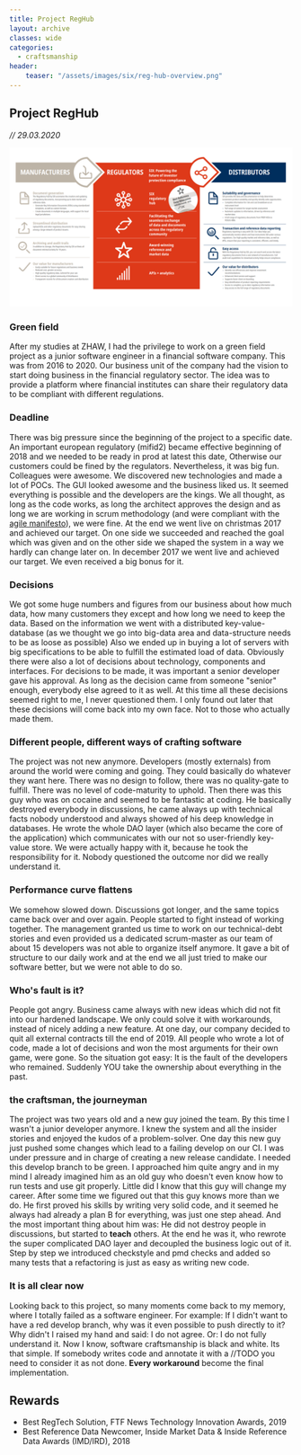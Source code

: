 ```yaml
---
title: Project RegHub
layout: archive
classes: wide
categories:
  - craftsmanship
header:
    teaser: "/assets/images/six/reg-hub-overview.png"
---
```


## Project RegHub
*// 29.03.2020*

![reghub](/assets/images/six/reg-hub-overview.png)

### Green field
After my studies at ZHAW, I had the privilege to work on a green field project as a junior software engineer in a financial software company. This was from 2016 to 2020.
Our business unit of the company had the vision to start doing business in the financial regulatory sector. 
The idea was to provide a platform where financial institutes can share their regulatory data to be compliant with different regulations. 

### Deadline
There was big pressure since the beginning of the project to a specific date. An important european regulatory (mifid2) became effective beginning of 2018 and we needed to be ready in prod at latest this date, 
Otherwise our customers could be fined by the regulators.
Nevertheless, it was big fun. Colleagues were awesome. We discovered new technologies and made a lot of POCs. The GUI looked awesome and the business liked us. It seemed everything is possible and the developers are the kings. 
We all thought, as long as the code works, as long the architect approves the design and as long we are working in scrum methodology (and were compliant with the [agile manifesto](https://agilemanifesto.org/)), we were fine.
At the end we went live on christmas 2017 and achieved our target. On one side we succeeded and reached the goal which was given and on the other side we shaped the system in a way we hardly can change later on.
In december 2017 we went live and achieved our target. We even received a big bonus for it.

### Decisions
We got some huge numbers and figures from our business about how much data, how many customers they except and how long we need to keep the data.
Based on the information we went with a distributed key-value-database (as we thought we go into big-data area and data-structure needs to be as loose as possible)
Also we ended up in buying a lot of servers with big specifications to be able to fulfill the estimated load of data.
Obviously there were also a lot of decisions about technology, components and interfaces.
For decisions to be made, it was important a senior developer gave his approval. As long as the decision came from someone "senior" enough, everybody else agreed to it as well. 
At this time all these decisions seemed right to me, I never questioned them. I only found out later that these decisions will come back into my own face. Not to those who actually made them.

### Different people, different ways of crafting software
The project was not new anymore. Developers (mostly externals) from around the world were coming and going. They could basically do whatever they want here. There was no design to follow, there was no quality-gate to fulfill. 
There was no level of code-maturity to uphold.
Then there was this guy who was on cocaine and seemed to be fantastic at coding. He basically destroyed everybody in discussions, he came always up with technical facts nobody understood and always showed of his deep knowledge in databases.
He wrote the whole DAO layer (which also became the core of the application) which communicates with our not so user-friendly key-value store. 
We were actually happy with it, because he took the responsibility for it. Nobody questioned the outcome nor did we really understand it.
 
### Performance curve flattens
We somehow slowed down. Discussions got longer, and the same topics came back over and over again. People started to fight instead of working together.
The management granted us time to work on our technical-debt stories and even provided us a dedicated scrum-master as our team of about 15 developers was not able to organize itself anymore. 
It gave a bit of structure to our daily work and at the end we all just tried to make our software better, but we were not able to do so. 

### Who's fault is it? 
People got angry. Business came always with new ideas which did not fit into our hardened landscape. We only could solve it with workarounds, instead of nicely adding a new feature. 
At one day, our company decided to quit all external contracts till the end of 2019. All people who wrote a lot of code, made a lot of decisions and won the most arguments for their own game, were gone.
So the situation got easy: It is the fault of the developers who remained. Suddenly YOU take the ownership about everything in the past.

### the craftsman, the journeyman
The project was two years old and a new guy joined the team. By this time I wasn't a junior developer anymore. I knew the system and all the insider stories and enjoyed the kudos of a problem-solver. 
One day this new guy just pushed some changes which lead to a failing develop on our CI. I was under pressure and in charge of creating a new release candidate. I needed this develop branch to be green.
I approached him quite angry and in my mind I already imagined him as an old guy who doesn't even know how to run tests and use git properly. Little did I know that this guy will change my career.
After some time we figured out that this guy knows more than we do. He first proved his skills by writing very solid code, and it seemed he always had already a plan B for everything, was just one step ahead.
And the most important thing about him was: He did not destroy people in discussions, but started to **teach** others. 
At the end he was it, who rewrote the super complicated DAO layer and decoupled the business logic out of it. Step by step we introduced checkstyle and pmd checks and added so many tests that a refactoring is just as easy as writing new code.  

### It is all clear now
Looking back to this project, so many moments come back to my memory, where I totally failed as a software engineer. 
For example: If I didn't want to have a red develop branch, why was it even possible to push directly to it? 
Why didn't I raised my hand and said: I do not agree. Or: I do not fully understand it.
Now I know, software craftsmanship is black and white. Its that simple. If somebody writes code and annotate it with a //TODO you need to consider it as not done. **Every workaround** become the final implementation.

## Rewards
* Best RegTech Solution, FTF News Technology Innovation Awards, 2019
* Best Reference Data Newcomer, Inside Market Data & Inside Reference Data Awards (IMD/IRD), 2018